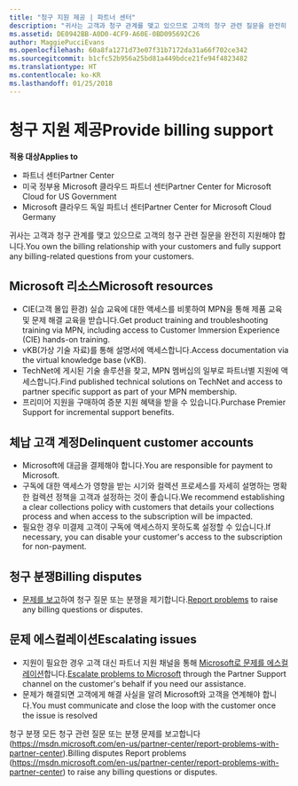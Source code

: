 ```yaml
---
title: "청구 지원 제공 | 파트너 센터"
description: "귀사는 고객과 청구 관계를 맺고 있으므로 고객의 청구 관련 질문을 완전히 지원해야 합니다."
ms.assetid: DE0942BB-A0D0-4CF9-A60E-0BD095692C26
author: MaggiePucciEvans
ms.openlocfilehash: 60a8fa1271d73e07f31b7172da31a66f702ce342
ms.sourcegitcommit: b1cfc52b956a25bd81a449bdce21fe94f4823482
ms.translationtype: HT
ms.contentlocale: ko-KR
ms.lasthandoff: 01/25/2018
---
```

# <a name="provide-billing-support"></a><span data-ttu-id="c4f99-103">청구 지원 제공</span><span class="sxs-lookup"><span data-stu-id="c4f99-103">Provide billing support</span></span>

**<span data-ttu-id="c4f99-104">적용 대상</span><span class="sxs-lookup"><span data-stu-id="c4f99-104">Applies to</span></span>**

-  <span data-ttu-id="c4f99-105">파트너 센터</span><span class="sxs-lookup"><span data-stu-id="c4f99-105">Partner Center</span></span>
-  <span data-ttu-id="c4f99-106">미국 정부용 Microsoft 클라우드 파트너 센터</span><span class="sxs-lookup"><span data-stu-id="c4f99-106">Partner Center for Microsoft Cloud for US Government</span></span>
-  <span data-ttu-id="c4f99-107">Microsoft 클라우드 독일 파트너 센터</span><span class="sxs-lookup"><span data-stu-id="c4f99-107">Partner Center for Microsoft Cloud Germany</span></span>

<span data-ttu-id="c4f99-108">귀사는 고객과 청구 관계를 맺고 있으므로 고객의 청구 관련 질문을 완전히 지원해야 합니다.</span><span class="sxs-lookup"><span data-stu-id="c4f99-108">You own the billing relationship with your customers and fully support any billing-related questions from your customers.</span></span>

## <a href="" id="microsoftresources"></a><span data-ttu-id="c4f99-109">Microsoft 리소스</span><span class="sxs-lookup"><span data-stu-id="c4f99-109">Microsoft resources</span></span>


-   <span data-ttu-id="c4f99-110">CIE(고객 몰입 환경) 실습 교육에 대한 액세스를 비롯하여 MPN을 통해 제품 교육 및 문제 해결 교육을 받습니다.</span><span class="sxs-lookup"><span data-stu-id="c4f99-110">Get product training and troubleshooting training via MPN, including access to Customer Immersion Experience (CIE) hands-on training.</span></span>
-   <span data-ttu-id="c4f99-111">vKB(가상 기술 자료)를 통해 설명서에 액세스합니다.</span><span class="sxs-lookup"><span data-stu-id="c4f99-111">Access documentation via the virtual knowledge base (vKB).</span></span>
-   <span data-ttu-id="c4f99-112">TechNet에 게시된 기술 솔루션을 찾고, MPN 멤버십의 일부로 파트너별 지원에 액세스합니다.</span><span class="sxs-lookup"><span data-stu-id="c4f99-112">Find published technical solutions on TechNet and access to partner specific support as part of your MPN membership.</span></span>
-   <span data-ttu-id="c4f99-113">프리미어 지원을 구매하여 증분 지원 혜택을 받을 수 있습니다.</span><span class="sxs-lookup"><span data-stu-id="c4f99-113">Purchase Premier Support for incremental support benefits.</span></span>

## <a href="" id="delinquentcustomeraccounts"></a><span data-ttu-id="c4f99-114">체납 고객 계정</span><span class="sxs-lookup"><span data-stu-id="c4f99-114">Delinquent customer accounts</span></span>


-   <span data-ttu-id="c4f99-115">Microsoft에 대금을 결제해야 합니다.</span><span class="sxs-lookup"><span data-stu-id="c4f99-115">You are responsible for payment to Microsoft.</span></span>
-   <span data-ttu-id="c4f99-116">구독에 대한 액세스가 영향을 받는 시기와 컬렉션 프로세스를 자세히 설명하는 명확한 컬렉션 정책을 고객과 설정하는 것이 좋습니다.</span><span class="sxs-lookup"><span data-stu-id="c4f99-116">We recommend establishing a clear collections policy with customers that details your collections process and when access to the subscription will be impacted.</span></span>
-   <span data-ttu-id="c4f99-117">필요한 경우 미결제 고객이 구독에 액세스하지 못하도록 설정할 수 있습니다.</span><span class="sxs-lookup"><span data-stu-id="c4f99-117">If necessary, you can disable your customer's access to the subscription for non-payment.</span></span>

## <a href="" id="billingdisputes"></a><span data-ttu-id="c4f99-118">청구 분쟁</span><span class="sxs-lookup"><span data-stu-id="c4f99-118">Billing disputes</span></span>


-   <span data-ttu-id="c4f99-119">[문제를 보고](report-problems-with-partner-center.md)하여 청구 질문 또는 분쟁을 제기합니다.</span><span class="sxs-lookup"><span data-stu-id="c4f99-119">[Report problems](report-problems-with-partner-center.md) to raise any billing questions or disputes.</span></span>

## <a href="" id="escalatingissues"></a><span data-ttu-id="c4f99-120">문제 에스컬레이션</span><span class="sxs-lookup"><span data-stu-id="c4f99-120">Escalating issues</span></span>


-   <span data-ttu-id="c4f99-121">지원이 필요한 경우 고객 대신 파트너 지원 채널을 통해 [Microsoft로 문제를 에스컬레이션](escalate-problems-to-microsoft.md)합니다.</span><span class="sxs-lookup"><span data-stu-id="c4f99-121">[Escalate problems to Microsoft](escalate-problems-to-microsoft.md) through the Partner Support channel on the customer's behalf if you need our assistance.</span></span>
-   <span data-ttu-id="c4f99-122">문제가 해결되면 고객에게 해결 사실을 알려 Microsoft와 고객을 연계해야 합니다.</span><span class="sxs-lookup"><span data-stu-id="c4f99-122">You must communicate and close the loop with the customer once the issue is resolved</span></span> 

 
<span data-ttu-id="c4f99-123">청구 분쟁 모든 청구 관련 질문 또는 분쟁 문제를 보고합니다(https://msdn.microsoft.com/en-us/partner-center/report-problems-with-partner-center).</span><span class="sxs-lookup"><span data-stu-id="c4f99-123">Billing disputes Report problems (https://msdn.microsoft.com/en-us/partner-center/report-problems-with-partner-center) to raise any billing questions or disputes.</span></span>


